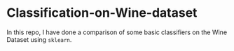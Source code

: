 # Classification-on-Wine-dataset
In this repo, I have done a comparison of some basic classifiers on the Wine Dataset using `sklearn`.
